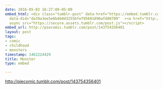```yaml
---
date: 2016-05-02 16:27:09-05:00
embed_html: <div class="tumblr-post" data-href="https://embed.tumblr.com/embed/post/-mqXx5PRPuL4P_X2f3tZIA/143754356401"
  data-did="da39a3ee5e6b4b0d3255bfef95601890afd80709"  ><a href="http://piecomic.tumblr.com/post/143754356401">http://piecomic.tumblr.com/post/143754356401</a></div><script
  async src="https://secure.assets.tumblr.com/post.js"></script>
embed_url: http://piecomic.tumblr.com/post/143754356401
layout: post
tags:
- comic
- childhood
- monsters
timestamp: 1462224429
title: Monster
type: embed

---
```

<div class="tumblr-post" data-href="https://embed.tumblr.com/embed/post/-mqXx5PRPuL4P_X2f3tZIA/143754356401" data-did="da39a3ee5e6b4b0d3255bfef95601890afd80709"  ><a href="http://piecomic.tumblr.com/post/143754356401">http://piecomic.tumblr.com/post/143754356401</a></div><script async src="https://secure.assets.tumblr.com/post.js"></script>

